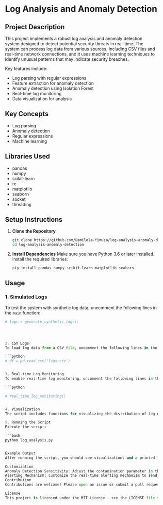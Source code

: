 # Log Analysis and Anomaly Detection

## Project Description

This project implements a robust log analysis and anomaly detection system designed to detect potential security threats in real-time. The system can process log data from various sources, including CSV files and real-time network connections, and it uses machine learning techniques to identify unusual patterns that may indicate security breaches.

Key features include:
- Log parsing with regular expressions
- Feature extraction for anomaly detection
- Anomaly detection using Isolation Forest
- Real-time log monitoring
- Data visualization for analysis

## Key Concepts

- Log parsing
- Anomaly detection
- Regular expressions
- Machine learning

## Libraries Used

- pandas
- numpy
- scikit-learn
- re
- matplotlib
- seaborn
- socket
- threading

## Setup Instructions

1. **Clone the Repository**
    ```bash
    git clone https://github.com/Damilola-Yinusa/log-analysis-anomaly-detection.git
    cd log-analysis-anomaly-detection
    ```

2. **Install Dependencies**
    Make sure you have Python 3.6 or later installed. Install the required libraries:
    ```bash
    pip install pandas numpy scikit-learn matplotlib seaborn
    ```

## Usage

### 1. Simulated Logs

To test the system with synthetic log data, uncomment the following lines in the `main` function:
```python
# logs = generate_synthetic_logs()




2. CSV Logs
To load log data from a CSV file, uncomment the following lines in the main function and provide the path to your CSV file:

```python
# df = pd.read_csv('logs.csv')


3. Real-time Log Monitoring
To enable real-time log monitoring, uncomment the following lines in the main function:

```python

# real_time_log_monitoring()


4. Visualization
The script includes functions for visualizing the distribution of log entries by hour and day of the week. These visualizations help in understanding the data and identifying patterns.

5. Running the Script
Execute the script:

```bash
python log_analysis.py


Example Output
After running the script, you should see visualizations and a printed list of detected anomalies. Real-time monitoring will print anomalies as they are detected.

Customization
Anomaly Detection Sensitivity: Adjust the contamination parameter in the Isolation Forest model to control the sensitivity of anomaly detection.
Alerting Mechanism: Customize the real-time alerting mechanism to send notifications via email, SMS, etc.
Contribution
Contributions are welcome! Please open an issue or submit a pull request for any enhancements or bug fixes.

License
This project is licensed under the MIT License - see the LICENSE file for details.
